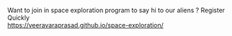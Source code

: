 Want to join in space exploration program to say hi to our aliens ? Register Quickly<br>
https://veeravaraprasad.github.io/space-exploration/
